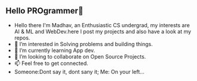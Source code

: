 <h2>Hello PROgrammer👋</h2>

- Hello there I'm Madhav, an Enthusiastic CS undergrad, my interests are AI & ML and WebDev.here I post my projects and also have a look at my repos.
- 👀 I’m interested in Solving problems and building things.
- 🌱 I’m currently learning App dev.
- 💞️ I’m looking to collaborate on Open Source Projects.
- 📫 Feel free to get connected.
- Someone:Dont say it, dont sany it; Me: On your left...

<!---
MadhavRaoS/MadhavRaoS is a ✨ special ✨ repository because its `README.md` (this file) appears on your GitHub profile.
You can click the Preview link to take a look at your changes.
--->
